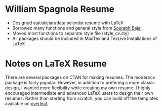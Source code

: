 # William Spagnola Resume
- Designed statistician/data scientist resume with LaTeX
- Borrowed many functions and general style  from [Sourabh Bajaj]( https://www.overleaf.com/latex/templates/software-engineer-resume/gqxmqsvsbdjf).
- Moved most functions to separate style file (style_cv.sty)
- All packages should be included in MacTex and TexLive Installations of LaTeX

# Notes on LaTeX Resume
There are several packages on CTAN for making resumes.  The moderncv package is fairly popular.  However, in addition to prefering a more classic design, I wanted more flexibility while creating my own resume.  I highly encouraged intermediate and advanced LaTeX users to design their own resumes.  Rather than starting from scratch, you can build off the templates available on [overleaf](https://www.overleaf.com/gallery/tagged/cv).
